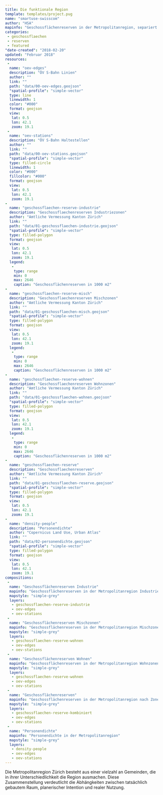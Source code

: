 ```yaml
---
title: Die funktionale Region
template: templates/project.pug
name: "smartuse-swisscom"
author: "HSA"
mapinfo: "Geschossflächenreserven in der Metropolitanregion, separiert nach Zonenzugehörigkeit (Wohnen, Industrie und Mischzonen)"
categories:
 - geschossflaechen
 - reserven
 - featured
"date-created": "2018-02-20"
updated: "Februar 2018"
resources:
 -
  name: "oev-edges"
  description: "ÖV S-Bahn Linien"
  author: ""
  link: ""
  path: "data/00-oev-edges.geojson"
  "spatial-profile": "simple-vector"
  type: line
  linewidth: 1
  color: "#000"
  format: geojson
  view:
   lat: 0.5
   lon: 42.1
   zoom: 19.1
 -
  name: "oev-stations"
  description: "ÖV S-Bahn Haltestellen"
  author: ""
  link: ""
  path: "data/00-oev-stations.geojson"
  "spatial-profile": "simple-vector"
  type: filled-circle
  linewidth: 1
  color: "#000"
  fillcolor: "#000"
  format: geojson
  view:
   lat: 0.5
   lon: 42.1
   zoom: 19.1
-
  name: "geschossflaechen-reserve-industrie"
  description: "Geschossflaechenreserven Industriezonen"
  author: "Amtliche Vermessung Kanton Zürich"
  link: ""
  path: "data/01-geschossflaechen-industrie.geojson"
  "spatial-profile": "simple-vector"
  type: filled-polygon
  format: geojson
  view:
   lat: 0.5
   lon: 42.1
   zoom: 19.1
  legend:
   -
    type: range
    min: 0
    max: 2646
    caption: "Geschossflächenreserven in 1000 m2"
-
  name: "geschossflaechen-reserve-misch"
  description: "Geschossflaechenreserven Mischzonen"
  author: "Amtliche Vermessung Kanton Zürich"
  link: ""
  path: "data/01-geschossflaechen-misch.geojson"
  "spatial-profile": "simple-vector"
  type: filled-polygon
  format: geojson
  view:
   lat: 0.5
   lon: 42.1
   zoom: 19.1
  legend:
   -
    type: range
    min: 0
    max: 2646
    caption: "Geschossflächenreserven in 1000 m2"
-
  name: "geschossflaechen-reserve-wohnen"
  description: "Geschossflaechenreserven Wohnzonen"
  author: "Amtliche Vermessung Kanton Zürich"
  link: ""
  path: "data/01-geschossflaechen-wohnen.geojson"
  "spatial-profile": "simple-vector"
  type: filled-polygon
  format: geojson
  view:
   lat: 0.5
   lon: 42.1
   zoom: 19.1
  legend:
   -
    type: range
    min: 0
    max: 2646
    caption: "Geschossflächenreserven in 1000 m2"
-
  name: "geschossflaechen-reserve"
  description: "Geschossflaechenreserven"
  author: "Amtliche Vermessung Kanton Zürich"
  link: ""
  path: "data/01-geschossflaechen-reserve.geojson"
  "spatial-profile": "simple-vector"
  type: filled-polygon
  format: geojson
  view:
   lat: 0.5
   lon: 42.1
   zoom: 19.1
-
  name: "density-people"
  description: "Personendichte"
  author: "Copernicus Land Use, Urban Atlas"
  link: ""
  path: "data/02-personendichte.geojson"
  "spatial-profile": "simple-vector"
  type: filled-polygon
  format: geojson
  view:
   lat: 0.5
   lon: 42.1
   zoom: 19.1
compositions:
 -
  name: "Geschossflächenreserven Industrie"
  mapinfo: "Geschossflächenreserven in der Metropolitanregion Industriezonen"
  mapstyle: "simple-grey"
  layers:
   - geschossflaechen-reserve-industrie
   - oev-edges
   - oev-stations
 -
  name: "Geschossflächenreserven Mischzonen"
  mapinfo: "Geschossflächenreserven in der Metropolitanregion Mischzonen"
  mapstyle: "simple-grey"
  layers:
   - geschossflaechen-reserve-wohnen
   - oev-edges
   - oev-stations
 -
  name: "Geschossflächenreserven Wohnen"
  mapinfo: "Geschossflächenreserven in der Metropolitanregion Wohnzonen"
  mapstyle: "simple-grey"
  layers:
   - geschossflaechen-reserve-wohnen
   - oev-edges
   - oev-stations
 -
  name: "Geschossflächenreserven"
  mapinfo: "Geschossflächenreserven in der Metropolitanregion nach Zonenzugehörigkeit"
  mapstyle: "simple-grey"
  layers:
   - geschossflaechen-reserve-kombiniert
   - oev-edges
   - oev-stations
 -
  name: "Personendichte"
  mapinfo: "Personendichte in der Metropolitanregion"
  mapstyle: "simple-grey"
  layers:
   - density-people
   - oev-edges
   - oev-stations
---
```


Die Metropolitanregion Zürich besteht aus einer vielzahl an Gemeinden, die in ihrer Unterschiedlichkeit die Region ausmachen. Diese Zusammenstellung verdeutlicht die Abhängkeiten zwischen tatsächlich gebautem Raum, planerischer Intention und realer Nutzung.